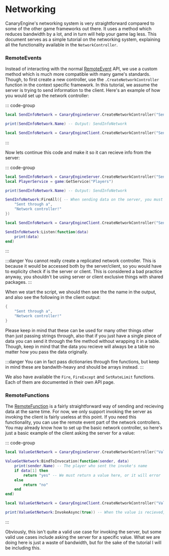 # Networking

CanaryEngine's networking system is very straightforward compared to some of the other game frameworks out there. It uses a method which reduces bandwidth by a lot, and in turn will help your game lag less. This document serves as a simple tutorial on the networking system, explaining all the functionality available in the `NetworkController`.

### RemoteEvents

Instead of interacting with the normal [RemoteEvent](https://create.roblox.com/docs/reference/engine/classes/RemoteEvent) API, we use a custom method which is much more compatible with many game's standards. Though, to first create a new controller, use the `.CreateNetworkController` function in the context specific framework. In this tutorial, we assume the server is trying to send information to the client. Here's an example of how you would set up the network controller:

::: code-group
```lua [Server]
local SendInfoNetwork = CanaryEngineServer.CreateNetworkController("SendInfoNetwork")

print(SendInfoNetwork.Name) -- Output: SendInfoNetwork
```

```lua [Client]
local SendInfoNetwork = CanaryEngineClient.CreateNetworkController("SendInfoNetwork")
```
:::

Now lets continue this code and make it so it can recieve info from the server:

::: code-group
```lua [Server]
local SendInfoNetwork = CanaryEngineServer.CreateNetworkController("SendInfoNetwork")
local PlayerService = game:GetService("Players")

print(SendInfoNetwork.Name) -- Output: SendInfoNetwork

SendInfoNetwork:FireAll({ -- When sending data on the server, you must pass a player argument. In this example though, we are firing to all players.
    "Sent through a",
    "Network controller!"
})
```

```lua [Client]
local SendInfoNetwork = CanaryEngineClient.CreateNetworkController("SendInfoNetwork")

SendInfoNetwork:Listen(function(data)
    print(data)
end)
```
:::

:::danger
You cannot really create a replicated network controller. This is because it would be accessed both by the server/client, so you would have to explicity check if is the server or client. This is considered a bad practice anyway, you shouldn't be using server or client exclusive things with shared packages.
:::

When we start the script, we should then see the the name in the output, and also see the following in the client output:

```lua
{
    "Sent through a",
    "Network controller!"
}
```

Please keep in mind that these can be used for many other things other than just passing strings through, also that if you just have a single piece of data you can send it through the fire method without wrapping it in a table. Though, keep in mind that the data you recieve will always be a table no matter how you pass the data originally.

:::danger
You can in fact pass dictionaries through fire functions, but keep in mind these are bandwith-heavy and should be arrays instead.
:::

We also have available the `Fire`, `FireExcept` and `SetRateLimit` functions. Each of them are documented in their own API page.

### RemoteFunctions

The [RemoteFunction](https://create.roblox.com/docs/reference/engine/classes/RemoteFunction) is a fairly straightforward way of sending and recieving data at the same time. For now, we only support invoking the server as invoking the client is fairly useless at this point. If you need this functionality, you can use the remote event part of the network controllers. You may already know how to set up the basic network controller, so here's just a basic example of the client asking the server for a value:

::: code-group
```lua [Server]
local ValueGetNetwork = CanaryEngineServer.CreateNetworkController("ValueGetNetwork")

ValueGetNetwork:BindToInvocation(function(sender, data)
    print(sender.Name) -- The player who sent the invoke's name
    if data[1] then
        return "yes" -- We must return a value here, or it will error
    else
        return "no"
    end
end)
```

```lua [Client]
local ValueGetNetwork = CanaryEngineClient.CreateNetworkController("ValueGetNetwork")

print(ValueGetNetwork:InvokeAsync(true)) -- When the value is recieved, this should return "yes" according to the server code.
```
:::

Obviously, this isn't quite a valid use case for invoking the server, but some valid use cases include asking the server for a specific value. What we are doing here is just a waste of bandwidth, but for the sake of the tutorial I will be including this.